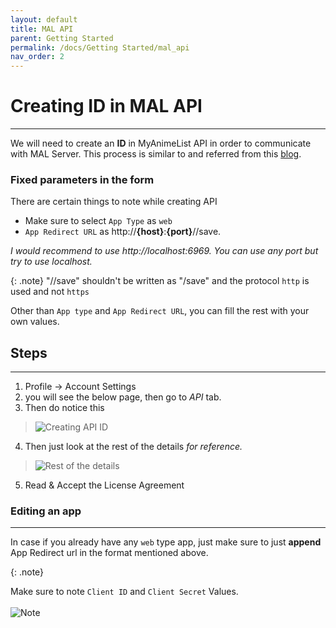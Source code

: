 ```yaml
---
layout: default
title: MAL API
parent: Getting Started
permalink: /docs/Getting Started/mal_api
nav_order: 2
---
```


# Creating ID in MAL API
____

We will need to create an **ID** in MyAnimeList API in order to communicate with MAL Server. This process is similar to and referred from this [blog](https://myanimelist.net/blog.php?eid=835707#:~:text=Step%200%20%2D%20Register%20your%20application).

### Fixed parameters in the form

There are certain things to note while creating API

-   Make sure to select `App Type` as `web`
-   `App Redirect URL` as http://**{host}**:**{port}**//save.

 _I would recommend to use http://localhost:6969. You can use any port but try to use localhost._

{: .note}
"//save" shouldn't be written as "/save" and the protocol `http` is used and not `https`


Other than `App type` and `App Redirect URL`, you can fill the rest with your own values.


## Steps
----

1. Profile -> Account Settings
2. you will see the below page, then go to _API_ tab.
3. Then do notice this 
> ![Creating API ID](../../assets/create.jpg "Creating API ID")

4. Then just look at the rest of the details _for reference._
> ![Rest of the details](../../assets/rest_details.jpg "Rest of the details")
5. Read & Accept the License Agreement


### Editing an app
---

In case if you already have any `web` type app, just make sure to just **append** App Redirect url in the format mentioned above.


{: .note}

Make sure to note `Client ID` and `Client Secret` Values. <br><br> ![Note](../../assets/note.jpg "Note those values")
